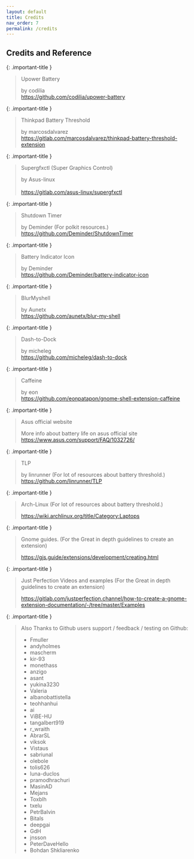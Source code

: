 ```yaml
---
layout: default
title: Credits
nav_order: 7
permalink: /credits
---
```


## Credits and Reference

{: .important-title }
> Upower Battery
>
> by codilia<br><https://github.com/codilia/upower-battery>

{: .important-title }
> Thinkpad Battery Threshold
>
> by marcosdalvarez<br><https://gitlab.com/marcosdalvarez/thinkpad-battery-threshold-extension>

{: .important-title }
> Supergfxctl (Super Graphics Control)
>
> by Asus-linux<br><br><https://gitlab.com/asus-linux/supergfxctl>

{: .important-title }
> Shutdown Timer
>
> by Deminder (For polkit resources.)<br><https://github.com/Deminder/ShutdownTimer>


{: .important-title }
> Battery Indicator Icon
>
> by Deminder<br><https://github.com/Deminder/battery-indicator-icon>


{: .important-title }
> BlurMyshell
>
> by Aunetx<br><https://github.com/aunetx/blur-my-shell>


{: .important-title }
> Dash-to-Dock
>
> by micheleg<br><https://github.com/micheleg/dash-to-dock>


{: .important-title }
> Caffeine
>
> by eon<br><https://github.com/eonpatapon/gnome-shell-extension-caffeine>


{: .important-title }
> Asus official website
>
> More info about battery life on asus official site<br><https://www.asus.com/support/FAQ/1032726/>


{: .important-title }
> TLP
>
> by linrunner (For lot of resources about battery threshold.)<br><https://github.com/linrunner/TLP>


{: .important-title }
> Arch-Linux (For lot of resources about battery threshold.)
>
> [<ins>https://wiki.archlinux.org/title/Category:Laptops</ins>](https://wiki.archlinux.org/title/Category:Laptops)


{: .important-title }
> Gnome guides. (For the Great in depth guidelines to create an extension)
>
> <https://gjs.guide/extensions/development/creating.html>


{: .important-title }
> Just Perfection Videos and examples (For the Great in depth guidelines to create an extension)
>
> <https://gitlab.com/justperfection.channel/how-to-create-a-gnome-extension-documentation/-/tree/master/Examples>


{: .important-title }
> Also Thanks to Github users support / feedback / testing on Github:
>
> * Fmuller
> * andyholmes
> * mascherm
> * kir-93
> * monethass
> * anzigo
> * asant
> * yukina3230
> * Valeria
> * albanobattistella
> * teohhanhui
> * ai
> * ViBE-HU
> * tangalbert919
> * r_wraith
> * AbrarSL
> * viksok
> * Vistaus
> * sabriunal
> * olebole
> * tolis626
> * luna-duclos
> * pramodhrachuri
> * MasinAD
> * Mejans
> * Toxblh
> * txelu
> * PetrBalvin
> * Bitals
> * deepgai
> * GdH
> * jnsson
> * PeterDaveHello
> * Bohdan Shkliarenko

